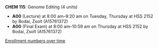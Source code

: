 **CHEM 115**: Genome Editing (4 units)

- **A00** (Lecture) at 8:00 am–9:20 am on Tuesday, Thursday at HSS 2152 by Bodai, Zsolt (A15761372)
- **A00** (Final Exam) at 8:00 am–10:59 am on Thursday at HSS 2152 by Bodai, Zsolt (A15761372)

[Enrollment numbers over time](./CHEM115.tsv)
